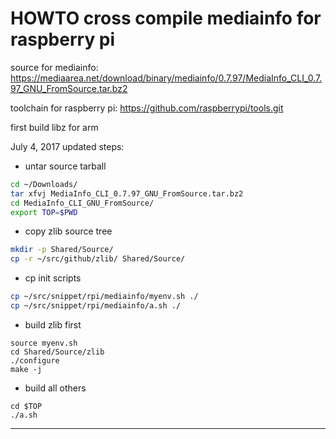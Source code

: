 HOWTO cross compile mediainfo for raspberry pi
==============================================

source for mediainfo:
https://mediaarea.net/download/binary/mediainfo/0.7.97/MediaInfo_CLI_0.7.97_GNU_FromSource.tar.bz2

toolchain for raspberry pi:
https://github.com/raspberrypi/tools.git

first build libz for arm

July 4, 2017 updated steps:

* untar source tarball
```bash
cd ~/Downloads/
tar xfvj MediaInfo_CLI_0.7.97_GNU_FromSource.tar.bz2
cd MediaInfo_CLI_GNU_FromSource/
export TOP=$PWD
```

* copy zlib source tree
```bash
mkdir -p Shared/Source/
cp -r ~/src/github/zlib/ Shared/Source/
```

* cp init scripts
```bash
cp ~/src/snippet/rpi/mediainfo/myenv.sh ./
cp ~/src/snippet/rpi/mediainfo/a.sh ./
```

* build zlib first
```
source myenv.sh
cd Shared/Source/zlib
./configure
make -j
```

* build all others
```
cd $TOP
./a.sh
```

--------------------------------------------------------------
